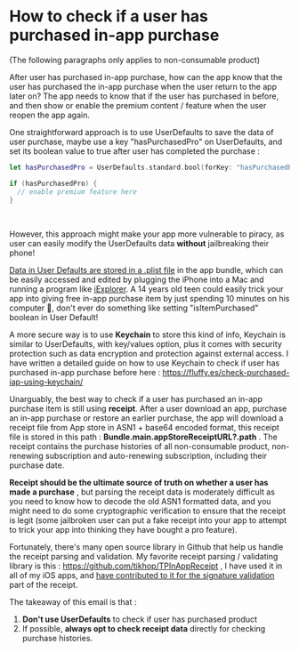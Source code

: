 # How to check if a user has purchased in-app purchase

(The following paragraphs only applies to non-consumable product)



After user has purchased in-app purchase, how can the app know that the user has purchased the in-app purchase when the user return to the app later on? The app needs to know that if the user has purchased in before, and then show or enable the premium content / feature when the user reopen the app again.



One straightforward approach is to use UserDefaults to save the data of user purchase, maybe use a key "hasPurchasedPro" on UserDefaults, and set its boolean value to true after user has completed the purchase : 



```swift
let hasPurchasedPro = UserDefaults.standard.bool(forKey: "hasPurchasedPro")

if (hasPurchasedPro) {
  // enable premium feature here
}
```

<br>



However, this approach might make your app more vulnerable to piracy, as user can easily modify the UserDefaults data **without** jailbreaking their phone! 



[Data in User Defaults are stored in a .plist file](https://fluffy.es/persist-data/#userdefaults) in the app bundle, which can be easily accessed and edited by plugging the iPhone into a Mac and running a program like [iExplorer](https://macroplant.com/iexplorer). A 14 years old teen could easily trick your app into giving free in-app purchase item by just spending 10 minutes on his computer 💸, don't ever do something like setting "isItemPurchased" boolean in User Default! 



A more secure way is to use **Keychain** to store this kind of info, Keychain is similar to UserDefaults, with key/values option, plus it comes with security protection such as data encryption and protection against external access. I have written a detailed guide on how to use Keychain to check if user has purchased in-app purchase before here : https://fluffy.es/check-purchased-iap-using-keychain/



Unarguably, the best way to check if a user has purchased an in-app purchase item is still using **receipt**. After a user download an app, purchase an in-app purchase or restore an earlier purchase, the app will download a receipt file from App store in ASN1 + base64 encoded format, this receipt file is stored in this path : **Bundle.main.appStoreReceiptURL?.path** . The receipt contains the purchase histories of all non-consumable product, non-renewing subscription and auto-renewing subscription, including their purchase date.



**Receipt should be the ultimate source of truth on whether a user has made a purchase** , but parsing the receipt data is moderately difficult as you need to know how to decode the old ASN1 formatted data, and you might need to do some cryptographic verification to ensure that the receipt is legit (some jailbroken user can put a fake receipt into your app to attempt to trick your app into thinking they have bought a pro feature).



Fortunately, there's many open source library in Github that help us handle the receipt parsing and validation. My favorite receipt parsing / validating library is this : https://github.com/tikhop/TPInAppReceipt , I have used it in all of my iOS apps, and [have contributed to it for the signature validation](https://github.com/tikhop/TPInAppReceipt/pull/37) part of the receipt. 



The takeaway of this email is that : 

1. **Don't use UserDefaults** to check if user has purchased product
2. If possible, **always opt to check receipt data** directly for checking purchase histories.

